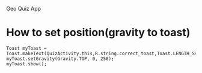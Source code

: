 Geo Quiz App

# How to set position(gravity to toast)
```
Toast myToast = Toast.makeText(QuizActivity.this,R.string.correct_toast,Toast.LENGTH_SHORT);
myToast.setGravity(Gravity.TOP, 0, 250);
myToast.show();
```